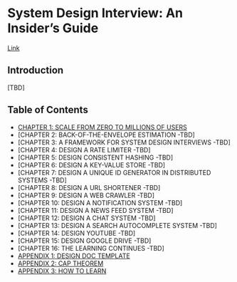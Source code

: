 # System Design Interview: An Insider’s Guide
[Link](https://www.amazon.com/System-Design-Interview-insiders-Second/dp/B08CMF2CQF/ref=sr_1_1?crid=QU4IPC1QHGSU&keywords=system+design+interview&qid=1643664679&s=books&sprefix=system+%2Cstripbooks%2C231&sr=1-1)

## Introduction
[TBD]

## Table of Contents
- [CHAPTER 1: SCALE FROM ZERO TO MILLIONS OF USERS](https://github.com/dimastatz/courses-and-books/tree/master/system-design-interview/content/scale-from-zero-to-millions.md)
- [CHAPTER 2: BACK-OF-THE-ENVELOPE ESTIMATION -TBD]
- [CHAPTER 3: A FRAMEWORK FOR SYSTEM DESIGN INTERVIEWS -TBD]
- [CHAPTER 4: DESIGN A RATE LIMITER -TBD]
- [CHAPTER 5: DESIGN CONSISTENT HASHING -TBD]
- [CHAPTER 6: DESIGN A KEY-VALUE STORE -TBD]
- [CHAPTER 7: DESIGN A UNIQUE ID GENERATOR IN DISTRIBUTED SYSTEMS -TBD]
- [CHAPTER 8: DESIGN A URL SHORTENER -TBD]
- [CHAPTER 9: DESIGN A WEB CRAWLER -TBD]
- [CHAPTER 10: DESIGN A NOTIFICATION SYSTEM -TBD]
- [CHAPTER 11: DESIGN A NEWS FEED SYSTEM -TBD]
- [CHAPTER 12: DESIGN A CHAT SYSTEM -TBD]
- [CHAPTER 13: DESIGN A SEARCH AUTOCOMPLETE SYSTEM -TBD]
- [CHAPTER 14: DESIGN YOUTUBE -TBD]
- [CHAPTER 15: DESIGN GOOGLE DRIVE -TBD]
- [CHAPTER 16: THE LEARNING CONTINUES -TBD]
- [APPENDIX 1: DESIGN DOC TEMPLATE](https://github.com/dimastatz/courses-and-books/tree/master/system-design-interview/content/design-doc-template.md)
- [APPENDIX 2: CAP THEOREM]()
- [APPENDIX 3: HOW TO LEARN](https://github.com/dimastatz/courses-and-books/tree/master/system-design-interview/content/apx-how-to-learn.md)
